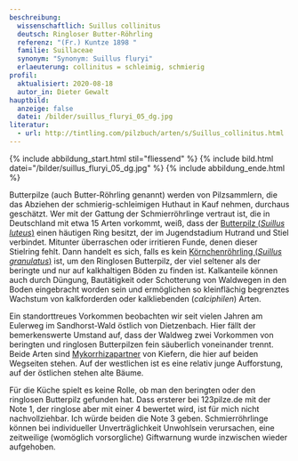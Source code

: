 ```yaml
---
beschreibung:
  wissenschaftlich: Suillus collinitus
  deutsch: Ringloser Butter-Röhrling
  referenz: "(Fr.) Kuntze 1898 "
  familie: Suillaceae
  synonym: "Synonym: Suillus fluryi"
  erlaeuterung: collinitus = schleimig, schmierig
profil:
  aktualisiert: 2020-08-18
  autor_in: Dieter Gewalt
hauptbild:
  anzeige: false
  datei: /bilder/suillus_fluryi_05_dg.jpg
literatur:
  - url: http://tintling.com/pilzbuch/arten/s/Suillus_collinitus.html
---
```

{% include abbildung_start.html stil="fliessend" %}
{% include bild.html datei="/bilder/suillus_fluryi_05_dg.jpg" %}
{% include abbildung_ende.html %}

Butterpilze (auch Butter-Röhrling genannt) werden von Pilzsammlern, die das Abziehen der schmierig-schleimigen Huthaut in Kauf nehmen, durchaus geschätzt. Wer mit der Gattung der Schmierröhrlinge vertraut ist, die in Deutschland mit etwa 15 Arten vorkommt, weiß, dass der [Butterpilz (*Suillus luteus*)](/pilze/suillus-luteus-butter-röhrling) einen häutigen Ring besitzt, der im Jugendstadium Hutrand und Stiel verbindet. Mitunter überraschen oder irritieren Funde, denen dieser Stielring fehlt. Dann handelt es sich, falls es kein [Körnchenröhrling (*Suillus granulatus*)](/pilze/suillus-granulatus-körnchenröhrling) ist, um den Ringlosen Butterpilz, der viel seltener als der beringte und nur auf kalkhaltigen Böden zu finden ist. Kalkanteile können auch durch Düngung, Bautätigkeit oder Schotterung von Waldwegen in den Boden eingebracht worden sein und ermöglichen so kleinflächig begrenztes Wachstum von kalkforderden oder kalkliebenden (*calciphilen*) Arten.

Ein standorttreues Vorkommen beobachten wir seit vielen Jahren am Eulerweg im Sandhorst-Wald östlich von Dietzenbach. Hier fällt der bemerkenswerte Umstand auf, dass der Waldweg zwei Vorkommen von beringten und ringlosen Butterpilzen fein säuberlich voneinander trennt. Beide Arten sind [Mykorrhizapartner](Mykorrhiza "Glossar") von Kiefern, die hier auf beiden Wegseiten stehen. Auf der westlichen ist es eine relativ junge Aufforstung, auf der östlichen stehen alte Bäume.

Für die Küche spielt es keine Rolle, ob man den beringten oder den ringlosen Butterpilz gefunden hat. Dass ersterer bei 123pilze.de mit der Note 1, der ringlose aber mit einer 4 bewertet wird, ist für mich nicht nachvollziehbar. Ich würde beiden die Note 3 geben. Schmierröhrlinge können bei individueller Unverträglichkeit Unwohlsein verursachen, eine zeitweilige (womöglich vorsorgliche) Giftwarnung wurde inzwischen wieder aufgehoben.